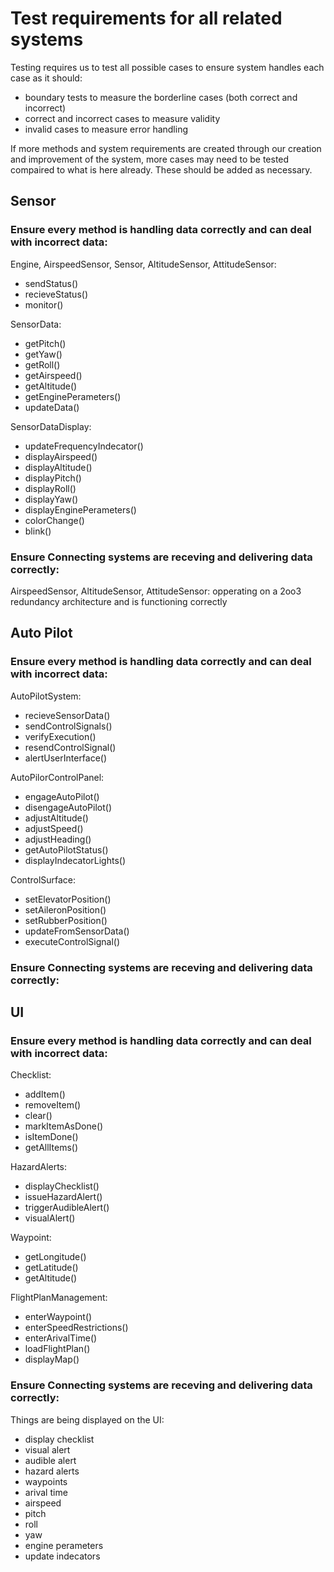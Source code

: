 # Test requirements for all related systems

Testing requires us to test all possible cases to ensure system handles each case as it should:
- boundary tests to measure the borderline cases (both correct and incorrect)
- correct and incorrect cases to measure validity
- invalid cases to measure error handling

If more methods and system requirements are created through our creation and improvement of the system, more cases may need to be tested compaired to what is here already. These should be added as necessary.

## Sensor

### Ensure every method is handling data correctly and can deal with incorrect data:

Engine, AirspeedSensor, Sensor, AltitudeSensor, AttitudeSensor:
- sendStatus()
- recieveStatus()
- monitor()

SensorData:
- getPitch()
- getYaw()
- getRoll()
- getAirspeed()
- getAltitude()
- getEnginePerameters()
- updateData()

SensorDataDisplay:
- updateFrequencyIndecator()
- displayAirspeed()
- displayAltitude()
- displayPitch()
- displayRoll()
- displayYaw()
- displayEnginePerameters()
- colorChange()
- blink()

### Ensure Connecting systems are receving and delivering data correctly:

AirspeedSensor, AltitudeSensor, AttitudeSensor:
opperating on a 2oo3 redundancy architecture and is functioning correctly

## Auto Pilot

### Ensure every method is handling data correctly and can deal with incorrect data:

AutoPilotSystem:
- recieveSensorData()
- sendControlSignals()
- verifyExecution()
- resendControlSignal()
- alertUserInterface()

AutoPilorControlPanel:
- engageAutoPilot()
- disengageAutoPilot()
- adjustAltitude()
- adjustSpeed()
- adjustHeading()
- getAutoPilotStatus()
- displayIndecatorLights()

ControlSurface:
- setElevatorPosition()
- setAileronPosition()
- setRubberPosition()
- updateFromSensorData()
- executeControlSignal()

### Ensure Connecting systems are receving and delivering data correctly:


## UI

### Ensure every method is handling data correctly and can deal with incorrect data:

Checklist:
- addItem()
- removeItem()
- clear()
- markItemAsDone()
- isItemDone()
- getAllItems()

HazardAlerts:
- displayChecklist()
- issueHazardAlert()
- triggerAudibleAlert()
- visualAlert()

Waypoint:
- getLongitude()
- getLatitude()
- getAltitude()

FlightPlanManagement:
- enterWaypoint()
- enterSpeedRestrictions()
- enterArivalTime()
- loadFlightPlan()
- displayMap()

### Ensure Connecting systems are receving and delivering data correctly:

Things are being displayed on the UI:
- display checklist
- visual alert
- audible alert
- hazard alerts
- waypoints 
- arival time
- airspeed
- pitch
- roll
- yaw
- engine perameters
- update indecators

